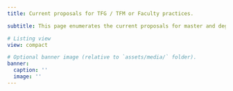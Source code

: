 ```yaml
---
title: Current proposals for TFG / TFM or Faculty practices. 

subtitle: This page enumerates the current proposals for master and degree projects and class practices based on technology lines

# Listing view
view: compact

# Optional banner image (relative to `assets/media/` folder).
banner:
  caption: ''
  image: ''
---
```

